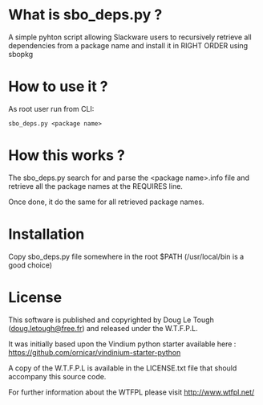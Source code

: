 # What is sbo_deps.py ?

A simple pyhton script allowing Slackware users to recursively retrieve all dependencies from a package name and install it in RIGHT ORDER using sbopkg

# How to use it ?

As root user run from CLI:

````
sbo_deps.py <package name>
````

# How this works ?

The sbo_deps.py search for and parse the &lt;package name&gt;.info file and retrieve all the package names at the REQUIRES line.

Once done, it do the same for all retrieved package names.

# Installation

Copy sbo_deps.py file somewhere in the root $PATH (/usr/local/bin is a good choice)

# License

This software is published and copyrighted by Doug Le Tough 
(doug.letough@free.fr) and released under the W.T.F.P.L.

It was initially based upon the Vindium python starter available here :
https://github.com/ornicar/vindinium-starter-python

A copy of the W.T.F.P.L is available in the LICENSE.txt file 
that should accompany this source code.

For further information about the WTFPL please
visit  http://www.wtfpl.net/
